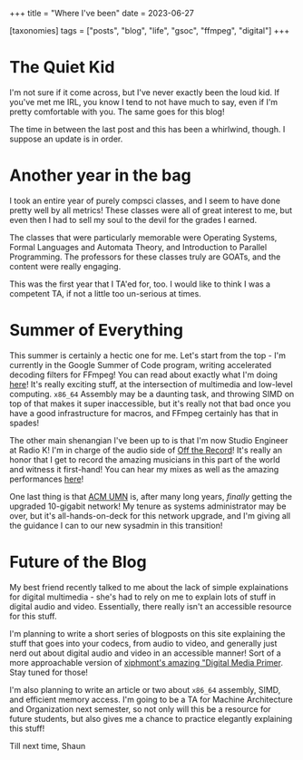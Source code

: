 +++
title = "Where I've been"
date = 2023-06-27

[taxonomies]
tags = ["posts", "blog", "life", "gsoc", "ffmpeg", "digital"]
+++

# The Quiet Kid

I'm not sure if it come across, but I've never exactly been the loud kid. If
you've met me IRL, you know I tend to not have much to say, even if I'm pretty
comfortable with you. The same goes for this blog!

The time in between the last post and this has been a whirlwind, though. I
suppose an update is in order.

# Another year in the bag

I took an entire year of purely compsci classes, and I seem to have done
pretty well by all metrics! These classes were all of great interest to me,
but even then I had to sell my soul to the devil for the grades I earned.

The classes that were particularly memorable were Operating Systems, Formal
Languages and Automata Theory, and Introduction to Parallel Programming. The
professors for these classes truly are GOATs, and the content were really
engaging.

This was the first year that I TA'ed for, too. I would like to think I was
a competent TA, if not a little too un-serious at times. 

# Summer of Everything

This summer is certainly a hectic one for me. Let's start from the top - 
I'm currently in the Google Summer of Code program, writing accelerated
decoding filters for FFmpeg! You can read about exactly what I'm doing
[here](/docs/ffmpeg_gsoc.pdf)! It's really exciting stuff, at the intersection
of multimedia and low-level computing. `x86_64` Assembly may be a daunting
task, and throwing SIMD on top of that makes it super inaccessible,
but it's really not that bad once you have a good infrastructure for
macros, and FFmpeg certainly has that in spades!

The other main shenangian I've been up to is that I'm now Studio Engineer
at Radio K! I'm in charge of the audio side of 
[Off the Record](https://radiok.org/record)! It's really an honor that I
get to record the amazing musicians in this part of the world and witness
it first-hand! You can hear my mixes as well as the amazing performances
[here](https://www.youtube.com/@RadioK770)!

One last thing is that [ACM UMN](https://acm.umn.edu/) is, after many long
years, _finally_ getting the upgraded 10-gigabit network! My tenure as
systems administrator may be over, but it's all-hands-on-deck for this
network upgrade, and I'm giving all the guidance I can to our new sysadmin
in this transition!

# Future of the Blog

My best friend recently talked to me about the lack of simple explainations
for digital multimedia - she's had to rely on me to explain lots of stuff
in digital audio and video. Essentially, there really isn't an accessible
resource for this stuff.

I'm planning to write a short series of blogposts on this site explaining
the stuff that goes into your codecs, from audio to video, and generally
just nerd out about digital audio and video in an accessible manner! Sort
of a more approachable version of 
[xiphmont's amazing "Digital Media Primer](https://www.youtube.com/watch?v=FG9jemV1T7I).
Stay tuned for those!

I'm also planning to write an article or two about `x86_64` assembly, SIMD,
and efficient memory access. I'm going to be a TA for Machine Architecture
and Organization next semester, so not only will this be a resource for future
students, but also gives me a chance to practice elegantly explaining this stuff!

Till next time,
Shaun